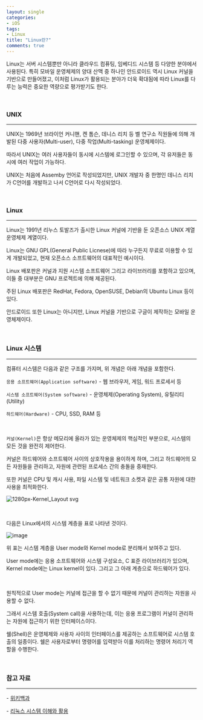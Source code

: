 ```yaml
---
layout: single
categories:
- iOS
tags:
- Linux
title: "Linux란?"
comments: true
---
```


 Linux는 서버 시스템뿐만 아니라 클라우드 컴퓨팅, 임베디드 시스템 등 다양한 분야에서 사용된다. 특히 모바일 운영체제의 양대 산맥 중 하나인 안드로이드 역시 Linux 커널을 기반으로 만들어졌고, 이처럼 Linux가 활용되는 분야가 더욱 확대됨에 따라 Linux를 다루는 능력은 중요한 역량으로 평가받기도 한다.

<br>

### UNIX

<hr/>

UNIX는 1969년 브라이언 커니핸, 켄 톰슨, 데니스 리치 등 벨 연구소 직원들에 의해 개발된  다중 사용자(Multi-user), 다중 작업(Multi-tasking) 운영체제이다.

따라서 UNIX는 여러 사용자들이 동시에 시스템에 로그인할 수 있으며, 각 유저들은 동시에 여러 작업이 가능하다.

UNIX는 처음에 Assemby 언어로 작성되었지만, UNIX 개발자 중 한명인 데니스 리치가 C언어를 개발하고 나서 C언어로 다시 작성되었다.

<br>

### Linux

<hr/>

Linux는 1991년 리누스 토발즈가 출시한 Linux 커널에 기반을 둔 오픈소스 UNIX 계열 운영체제 계열이다.

Linux는 GNU GPL(General Public Licnese)에 따라 누구든지 무료로 이용할 수 있게 개발되었고, 현재 오픈소스 소프트웨어의 대표적인 예시이다.

Linux 배포판은 커널과 지원 시스템 소프트웨어 그리고 라이브러리를 포함하고 있으며, 이들 중 대부분은 GNU 프로젝트에 의해 제공된다.

주된 Linux 배포판은 RedHat, Fedora, OpenSUSE, Debian의 Ubuntu Linux 등이 있다.

안드로이드 또한 Linux는 아니지만, Linux 커널을 기반으로 구글이 제작하는 모바일 운영체제이다.

<br>

### Linux 시스템

<hr/>

컴퓨터 시스템은 다음과 같은 구조를 가지며, 위 개념은 아래 개념을 포함한다.

`응용 소프트웨어(Application software)` - 웹 브라우저, 게임, 워드 프로세서 등

`시스템 소프트웨어(System software)` - 운영체제(Operating System), 유틸리티(Utility)

`하드웨어(Hardware)` - CPU, SSD, RAM 등

<br>

`커널(Kernel)`은 항상 메모리에 올라가 있는 운영체제의 핵심적인 부분으로, 시스템의 모든 것을 완전히 제어한다.

커널은 하드웨어와 소프트웨어 사이의 상호작용을 용이하게 하며, 그리고 하드웨어의 모든 자원들을 관리하고, 자원에 관련된 프로세스 간의 충돌을 중재한다.

또한 커널은 CPU 및 캐시 사용, 파일 시스템 및 네트워크 소켓과 같은 공통 자원에 대한 사용을 최적화한다.

![1280px-Kernel_Layout svg](https://user-images.githubusercontent.com/90020593/230552175-b1962df2-c4a8-42dd-aba3-fb18436f16bd.png)

<br>

다음은 Linux에서의 시스템 계층을 표로 나타낸 것이다.

![image](https://user-images.githubusercontent.com/90020593/230564966-49f80b14-e68a-4f53-9779-25bdce124ef8.png)

위 표는 시스템 계층을 User mode와 Kernel mode로 분리해서 보여주고 있다.

User mode에는 응용 소프트웨어와 시스템 구성요소, C 표준 라이브러리가 있으며, Kernel mode에는 Linux kernel이 있다. 그리고 그 아래 계층으로 하드웨어가 있다.

<br>

원칙적으로 User mode는 커널에 접근을 할 수 없기 때문에 커널이 관리하는 자원을 사용할 수 없다.

그래서 시스템 호출(System call)을 사용하는데, 이는 응용 프로그램이 커널이 관리하는 자원에 접근하기 위한 인터페이스이다.

쉘(Shell)은 운영체제와 사용자 사이의 인터페이스를 제공하는 소프트웨어로 시스템 호출의 일종이다. 쉘은 사용자로부터 명령어를 입력받아 이를 처리하는 명령어 처리기 역할을 수행한다.

<br>

### 참고 자료

<hr/>

 \- [위키백과](https://en.wikipedia.org/wiki/Kernel_(operating_system))

 \- [리눅스 시스템 이해와 활용](https://www.gjudec.com/content/61c55674192e57261ef25238)